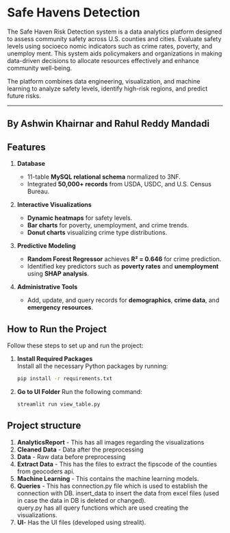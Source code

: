 # Safe Havens Detection

 The Safe Haven Risk Detection system is a data analytics
 platform designed to assess community safety across U.S.
 counties and cities. Evaluate safety levels using socioeco
nomic indicators such as crime rates, poverty, and unemploy
ment. This system aids policymakers and organizations in
 making data-driven decisions to allocate resources effectively
 and enhance community well-being.


The platform combines data engineering, visualization, and machine learning to analyze safety levels, identify high-risk regions, and predict future risks.

---
By Ashwin Khairnar and Rahul Reddy Mandadi
---
## Features

1. **Database**  
   - 11-table **MySQL relational schema** normalized to 3NF.  
   - Integrated **50,000+ records** from USDA, USDC, and U.S. Census Bureau.  

2. **Interactive Visualizations**  
   - **Dynamic heatmaps** for safety levels.  
   - **Bar charts** for poverty, unemployment, and crime trends.  
   - **Donut charts** visualizing crime type distributions.  

3. **Predictive Modeling**  
   - **Random Forest Regressor** achieves **R² = 0.646** for crime prediction.  
   - Identified key predictors such as **poverty rates** and **unemployment** using **SHAP analysis**.  

4. **Administrative Tools**  
   - Add, update, and query records for **demographics**, **crime data**, and **emergency resources**.  

 
## How to Run the Project

Follow these steps to set up and run the project:

1. **Install Required Packages**  
   Install all the necessary Python packages by running:
   ```bash
   pip install -r requirements.txt

2. **Go to UI Folder**
   Run the following command:
   ```bash
   streamlit run view_table.py


## Project structure
1. **AnalyticsReport** - This has all images regarding the visualizations<br>
2. **Cleaned Data** - Data after the preprocessing<br>
3. **Data** - Raw data before preprocessing<br>
4. **Extract Data** - This has the files to extract the fipscode of the counties from geocoders api.<br>
5. **Machine Learning** - This contains the machine learning models.<br>
6. **Queries** - This has connection.py file which is used to establish the connection with DB. insert_data to insert the data from excel files (used in case the data in DB is deleted or changed).<br> query.py has all query functions which are used creating the visualizations.<br>
7. **UI**- Has the UI files (developed using strealit).<br>



 
